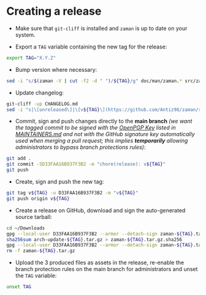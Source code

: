 # Creating a release

- Make sure that `git-cliff` is installed and `zaman` is up to date on your system.

- Export a `TAG` variable containing the new tag for the release:

```bash
export TAG="X.Y.Z"
```

- Bump version where necessary:

```bash
sed -i "s/$(zaman -V | cut -f2 -d " ")/${TAG}/g" doc/man/zaman.* src/zaman.sh
```

- Update changelog:

```bash
git-cliff -up CHANGELOG.md
sed -i "s|\[unreleased\]|\[v${TAG}\](https://github.com/Antiz96/zaman/releases/tag/v${TAG})\ -\ $(date '+%Y-%m-%d')|g" CHANGELOG.md
```

- Commit, sign and push changes directly to the **main branch** *(we want the tagged commit to be signed with the [OpenPGP Key](https://keyserver.ubuntu.com/pks/lookup?search=D33FAA16B937F3B2&fingerprint=on&op=index) listed in [MAINTAINERS.md](https://github.com/Antiz96/arch-update/blob/main/MAINTAINERS.md) and not with the GitHub signature key automatically used when merging a pull request; this implies **temporarily** allowing administrators to bypass branch protections rules)*:

```bash
git add .
git commit -SD33FAA16B937F3B2 -m "chore(release): v${TAG}"
git push
```

- Create, sign and push the new tag:

```bash
git tag v${TAG} -u D33FAA16B937F3B2 -m "v${TAG}"
git push origin v${TAG}
```

- Create a release on GitHub, download and sign the auto-generated source tarball:

```bash
cd ~/Downloads
gpg --local-user D33FAA16B937F3B2 --armor --detach-sign zaman-${TAG}.tar.gz
sha256sum arch-update-${TAG}.tar.gz > zaman-${TAG}.tar.gz.sha256
gpg --local-user D33FAA16B937F3B2 --armor --detach-sign zaman-${TAG}.tar.gz.sha256
rm -f zaman-${TAG}.tar.gz
```

- Upload the 3 produced files as assets in the release, re-enable the branch protection rules on the main branch for administrators and unset the `TAG` variable:

```bash
unset TAG
```
